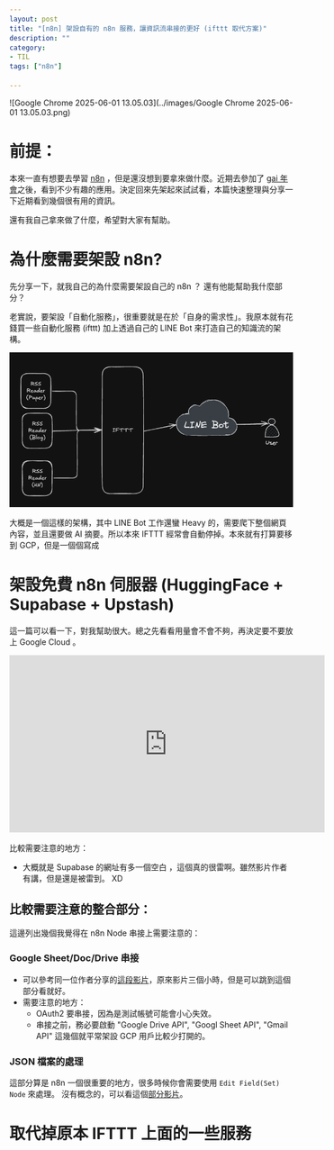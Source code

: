 ```yaml
---
layout: post
title: "[n8n] 架設自有的 n8n 服務，讓資訊流串接的更好 (ifttt 取代方案)"
description: ""
category: 
- TIL
tags: ["n8n"]

---
```


![Google Chrome 2025-06-01 13.05.03](../images/Google Chrome 2025-06-01 13.05.03.png)

# 前提：

本來一直有想要去學習 [n8n](https://n8n.io/workflows/) ，但是還沒想到要拿來做什麼。近期去參加了 [gai 年會](https://blindegg.kktix.cc/events/2025gaiconf)之後，看到不少有趣的應用。決定回來先架起來試試看，本篇快速整理與分享一下近期看到幾個很有用的資訊。

還有我自己拿來做了什麼，希望對大家有幫助。



# 為什麼需要架設 n8n?

先分享一下，就我自己的為什麼需要架設自己的 n8n ？ 還有他能幫助我什麼部分？

老實說，要架設「自動化服務」，很重要就是在於「自身的需求性」。我原本就有花錢買一些自動化服務 (ifttt) 加上透過自己的 LINE Bot 來打造自己的知識流的架構。

![image-20250601160517764](../images/image-20250601160517764.png)

大概是一個這樣的架構，其中 LINE Bot 工作還蠻 Heavy 的，需要爬下整個網頁內容，並且還要做 AI 摘要。所以本來 IFTTT 經常會自動停掉。本來就有打算要移到 GCP，但是一個個寫成

# 架設免費 n8n 伺服器 (HuggingFace + Supabase + Upstash)

這一篇可以看一下，對我幫助很大。總之先看看用量會不會不夠，再決定要不要放上 Google Cloud 。 

<iframe width="560" height="315" src="https://www.youtube.com/embed/ucCamELP8UY?si=Ar-kUIAoQYO9cxvO" title="YouTube video player" frameborder="0" allow="accelerometer; autoplay; clipboard-write; encrypted-media; gyroscope; picture-in-picture; web-share" referrerpolicy="strict-origin-when-cross-origin" allowfullscreen></iframe>

比較需要注意的地方：

- 大概就是 Supabase 的網址有多一個空白  ，這個真的很雷啊。雖然影片作者有講，但是還是被雷到。 XD

## 比較需要注意的整合部分：

這邊列出幾個我覺得在 n8n Node 串接上需要注意的：

### Google Sheet/Doc/Drive 串接

- 可以參考同一位作者分享的[這段影片](https://www.youtube.com/watch?v=vvqhzbp4J5A&t=8250s)，原來影片三個小時，但是可以跳到這個部分看就好。
- 需要注意的地方：
  - OAuth2 要串接，因為是測試帳號可能會小心失效。
  - 串接之前，務必要啟動 "Google Drive API", "Googl Sheet API", "Gmail API" 這幾個就平常架設 GCP 用戶比較少打開的。

### JSON 檔案的處理

這部分算是 n8n 一個很重要的地方，很多時候你會需要使用 `Edit Field(Set) Node` 來處理。 沒有概念的，可以看這個[部分影片](https://youtu.be/vvqhzbp4J5A?t=1998)。



# 取代掉原本 IFTTT 上面的一些服務

